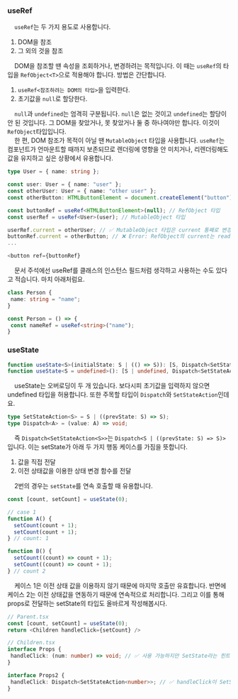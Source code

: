 ### useRef

&nbsp;&nbsp;&nbsp;&nbsp;`useRef`는 두 가지 용도로 사용합니다. 

1. DOM을 참조
2. 그 외의 것을 참조

&nbsp;&nbsp;&nbsp;&nbsp;DOM을 참조할 땐 속성을 조회하거나, 변경하려는 목적입니다. 이 때는 `useRef`의 타입을 `RefObject<T>`으로 적용해야 합니다. 방법은 간단합니다. 

1. `useRef<참조하려는 DOM의 타입>`을 입력한다.
2. 초기값을 `null`로 할당한다.

&nbsp;&nbsp;&nbsp;&nbsp;`null`과 `undefined`는 엄격히 구분됩니다. `null`은 없는 것이고 `undefined`는 할당이 안 된 것입니다. 그 DOM을 찾았거나, 못 찾았거나 둘 중 하나여야만 합니다. 이것이 `RefObject`타입입니다.  
&nbsp;&nbsp;&nbsp;&nbsp;한 편, DOM 참조가 목적이 아닐 땐 `MutableObject` 타입을 사용합니다. `useRef`는 컴포넌트가 언마운트할 때까지 보존되므로 렌더링에 영향을 안 미치거나, 리렌더링해도 값을 유지하고 싶은 상황에서 유용합니다.

```typescript
type User = { name: string };

const user: User = { name: "user" };
const otherUser: User = { name: "other user" };
const otherButton: HTMLButtonElement = document.createElement("button");

const buttonRef = useRef<HTMLButtonElement>(null); // RefObject 타입
const userRef = useRef<User>(user); // MutableObject 타입

userRef.current = otherUser; // ✅ MutableObject 타입은 current 통째로 변경이 가능합니다.
buttonRef.current = otherButton; // ❌ Error: RefObject의 current는 read-only입니다.
...

<button ref={buttonRef}
```

&nbsp;&nbsp;&nbsp;&nbsp;문서 주석에선 useRef를 클래스의 인스턴스 필드처럼 생각하고 사용하는 수도 있다고 적습니다. 마치 아래처럼요.

```typescript
class Person {
 name: string = "name";
}

const Person = () => {
 const nameRef = useRef<string>("name");
}
```


### useState

```typescript
function useState<S>(initialState: S | (() => S)): [S, Dispatch<SetStateAction<S>>];
function useState<S = undefined>(): [S | undefined, Dispatch<SetStateAction<S | undefined>>];
```

&nbsp;&nbsp;&nbsp;&nbsp;useState는 오버로딩이 두 개 있습니다. 보다시피 초기값을 입력하지 않으면 undefined 타입을 허용합니다. 또한 주목할 타입이 `Dispatch`와 `SetStateAction`인데요.

```typescript
type SetStateAction<S> = S | ((prevState: S) => S);
type Dispatch<A> = (value: A) => void;
```
&nbsp;&nbsp;&nbsp;&nbsp;즉 `Dispatch<SetStateAction<S>>`는 `Dispatch<S | ((prevState: S) => S)>`입니다. 이는 setState가 아래 두 가지 행동 케이스를 가짐을 뜻합니다.

1. 값을 직접 전달
2. 이전 상태값을 이용한 상태 변경 함수를 전달

&nbsp;&nbsp;&nbsp;&nbsp;2번의 경우는 `setState`를 연속 호출할 때 유용합니다.

```typescript
const [count, setCount] = useState(0);

// case 1
function A() {
  setCount(count + 1);
  setCount(count + 1);
} // count: 1

function B() {
  setCount((count) => count + 1);
  setCount((count) => count + 1);
} // count 2
```

&nbsp;&nbsp;&nbsp;&nbsp;케이스 1은 이전 상태 값을 이용하지 않기 때문에 마지막 호출만 유효합니다. 반면에 케이스 2는 이전 상태값을 연동하기 때문에 연속적으로 처리합니다. 그리고 이를 통해 props로 전달하는 setState의 타입도 올바르게 작성해봅시다.

```typescript
// Parent.tsx
const [count, setCount] = useState(0);
return <Children handleClick={setCount} />

// Children.tsx
interface Props {
 handleClick: (num: number) => void; // ✅ 사용 가능하지만 SetState라는 힌트를 변수명에서만 짐작할 수 있습니다.
}

interface Props2 {
 handleClick: Dispatch<SetStateAction<number>>; // ✅ handleClick이 SetState라는 것을 확실하게 명시합니다.
}
```
